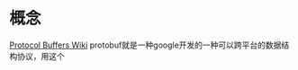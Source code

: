 # 概念
[Protocol Buffers Wiki](https://zh.wikipedia.org/wiki/Protocol_Buffers)
protobuf就是一种google开发的一种可以跨平台的数据结构协议，用这个

